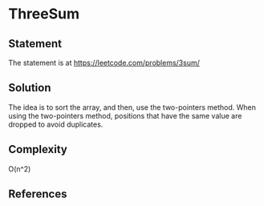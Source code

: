 # ThreeSum
## Statement
The statement is at https://leetcode.com/problems/3sum/

## Solution
The idea is to sort the array, and then, use the two-pointers method. When using the two-pointers method, positions that have the same value are dropped to avoid duplicates.

## Complexity
O(n^2)

## References

